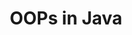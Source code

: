 ---
layout: flashcard-topic
# Main card
title: OOPs in Java
main_card_title: Java
main_card_bg: '#6586c3'
# Other cards
card_bg: '#9aacd5'
cards:
  - title: OOPs
    description: OOPS stands for Object-Oriented Programming System.
  - title: More on OOPs
    description: Object-oriented programming paradigm which models real-world entities as objects.
  - title: Concatenating strings 
    description: You can use the + operator to concatenate two strings.
  - title: Important String methods
    description: Here are some important methods that you might use when working with strings in Java
  - title: charAt(int index)
    description: Returns the character at the specified index in the string.
  - title: length()
    description: Returns the length of the string.
  - title: substring(int startIndex, int endIndex)
    description: Returns a new string that is a substring of this string, starting at the specified startIndex and ending at the specified endIndex - 1
  - title: toLowerCase()
    description: Returns a new string with all the characters in lower case.
  - title: toUpperCase()
    description: Returns a new string with all the characters in upper case.
  - title: trim()
    description: Returns a new string with leading and trailing whitespace removed.
  - title: indexOf(String str)
    description: Returns the index of the first occurrence of the specified string, or -1 if the string is not found.
  - title: contains(String str)
    description: Returns true if the string contains the specified string, false otherwise.
  - title: replace(CharSeq oldStr, CharSeq newStr)
    description: Returns a new string with all occurrences of the specified string replaced by the new string.
---